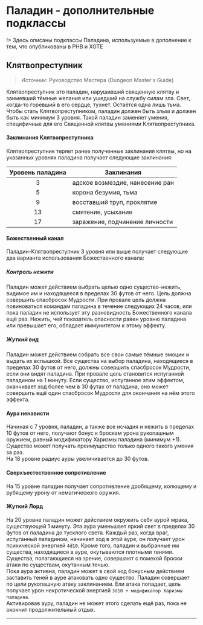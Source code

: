 # Паладин - дополнительные подклассы
!> Здесь описаны подклассы Паладина, используемые в дополнение к тем, что опубликованы в PHB и XGTE

## Клятвопреступник
> Источник: Руководство Мастера (Dungeon Master's Guide)

Клятвопреступник это паладин, нарушивший священную клятву и заимевший тёмные желания или ушедший на службу силам зла.
Свет, когда-то горевший в его сердце, тухнет. Остаётся одна лишь тьма. Чтобы стать Клятвопреступником, паладин должен быть злым 
и должен быть как минимум 3 уровня. Такой паладин заменяет умения, специфичные для его Священной клятвы умениями Клятвопреступника.

#### Заклинания Клятвопреступника
Клятвопреступник теряет ранее полученные заклинания клятвы, но на указанных уровнях паладина получает следующие заклинания:

| Уровень паладина  | Заклинания |  
|:-------------:|-------------------|  
|       3       | адское возмездие, нанесение ран |
|       5       | корона безумия, тьма |
|       9       | восставший труп, проклятие |
|       13      | смятение, усыхание |
|       17      | заражение, подчинение личности |

#### Божественный канал
Паладин-Клятвопреступник 3 уровня или выше получает следующие два варианта использования Божественного канала:

##### Контроль нежити
Паладин может действием выбрать целью одно существо-нежить, видимое им и находящееся в пределах 30 футов от него. Цель должна
совершить спасбросок Мудрости. При провале цель должна повиноваться командам паладина в течение следующих 24 часов, или пока паладин не использует эту разновидность Божественного канала ещё раз. Нежить, чей показатель опасности равен уровню паладина или превышает его, обладает иммунитетом к этому эффекту.

##### Жуткий вид
Паладин может действием собрать все свои самые тёмные эмоции и выдать их вспышкой. Все существа на выбор паладина, находящиеся в
пределах 30 футов от него, должны совершить спасбросок Мудрости, если они видят паладина. При провале цель становится испуганной
паладином на 1 минуту. Если существо, испуганное этим эффектом, оканчивает ход более чем в 30 футах от паладина, оно может
совершить ещё один спасбросок Мудрости для окончания на нём этого эффекта.

#### Аура ненависти
Начиная с 7 уровня, паладин, а также все исчадия и нежить в пределах 10 футов от него, получают бонус к броскам урона
рукопашным оружием, равный модификатору Харизмы паладина (минимум +1). Существо может получать преимущество только одного такого умения за раз.  
На 18 уровне радиус ауры увеличивается до 30 футов.

#### Сверхъестественное сопротивление
На 15 уровне паладин получает сопротивление дробящему, колющему и рубящему урону от немагического оружия.

#### Жуткий Лорд
На 20 уровне паладин может действием окружить себя аурой мрака, существующей 1 минуту. Эта аура уменьшает яркий свет в пределах
30 футов от паладина до тусклого света. Каждый раз, когда враг, испуганный паладином, начинает ход в этой ауре, он получает урон
психической энергией `4d10`. Кроме того, паладин и выбранные им существа, находящиеся в ауре, окутываются плотными тенями.
Существа, полагающиеся на зрение, совершают с помехой броски атаки по существам, окутанным тенью.  
Пока аура активна, паладин может в свой ход бонусным действием заставить теней в ауре атаковать одно существо. Паладин совершает по цели рукопашную атаку заклинанием. Ели атака попадает, цель получает урон некротической энергией `3d10 + модификатор Харизмы паладина`.  
Активировав ауру, паладин не может этого сделать ещё раз, пока не окончит продолжительный отдых.
<hr/>